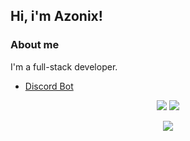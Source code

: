 ## Hi, i'm Azonix!

### About me
I'm a full-stack developer.
- [Discord Bot](https://discord.com/api/oauth2/authorize?client_id=836046416572055553&permissions=8&scope=bot%20applications.commands)
 
 </p>
  <p align="center">
 <a href="https://instagram.com/9esley" target="_blank"><img src="https://img.shields.io/badge/-Instagram-%23E4405F?style=for-the-badge&logo=instagram&logoColor=white" target="_blank"></a>
 <a href="https://discord.gg/PEdUEfV46e" target="_blank"><img src="https://img.shields.io/badge/Discord-7289DA?style=for-the-badge&logo=discord&logoColor=white" target="_blank"></a> 
 </p>
 
 </p>
    <p align="center">
  <img src="https://discord.c99.nl/widget/theme-1/789217114056949841.png"/>
</p>
